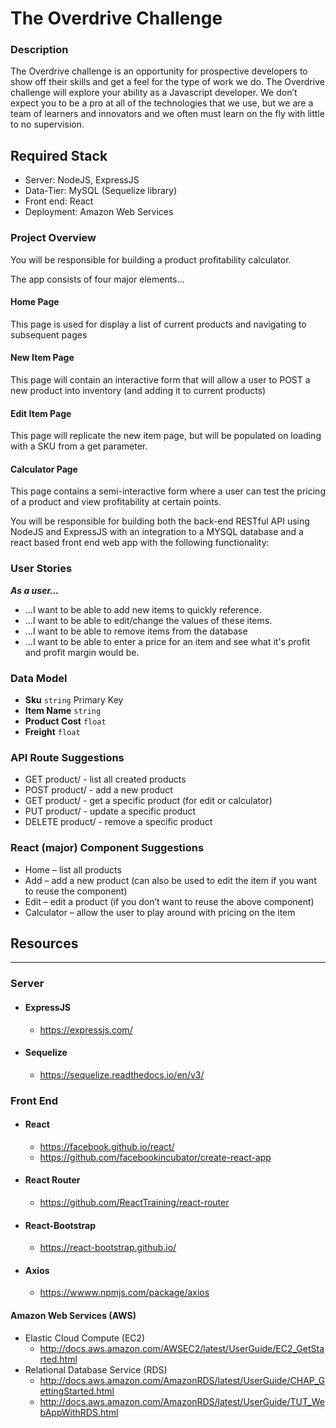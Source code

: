 # **The Overdrive Challenge**
### Description
The Overdrive challenge is an opportunity for prospective developers to show off their skills and get a feel for the type of work we do.  The Overdrive challenge will explore your ability as a Javascript developer.  We don’t expect you to be a pro at all of the technologies that we use, but we are a team of learners and innovators and we often must learn on the fly with little to no supervision.

## Required Stack
* Server: NodeJS, ExpressJS
* Data-Tier: MySQL (Sequelize library)
* Front end: React
* Deployment: Amazon Web Services

### Project Overview
You will be responsible for building a product profitability calculator.

The app consists of four major elements...
#### Home Page
This page is used for display a list of current products and navigating to subsequent pages
#### New Item Page
This page will contain an interactive form that will allow a user to POST a new product into inventory (and adding it to current products)
#### Edit Item Page
This page will replicate the new item page, but will be populated on loading with a SKU from a get parameter.
#### Calculator Page
This page contains a semi-interactive form where a user can test the pricing of a product and view profitability at certain points.

You will be responsible for building both the back-end RESTful API using NodeJS and ExpressJS with an integration to a MYSQL database and a react based front end web app with the following functionality:

### User Stories
**_As a user..._**
* ...I want to be able to add new items to quickly reference.
* ...I want to be able to edit/change the values of these items.
* ...I want to be able to remove items from the database
* ...I want to be able to enter a price for an item and see what it's profit and profit margin would be.


### Data Model
* **Sku** `string` Primary Key
* **Item Name** `string`
* **Product Cost** `float`
* **Freight** `float`

### API Route Suggestions
*	GET product/ - list all created products
*	POST product/ - add a new product
*	GET product/<SKU> - get a specific product (for edit or calculator)
*	PUT product/<SKU> - update a specific product
*	DELETE product/<SKU> - remove a specific product

### React (major) Component Suggestions
*	Home – list all products
*	Add – add a new product (can also be used to edit the item if you want to reuse the component)
*	Edit – edit a product (if you don’t want to reuse the above component)
*	Calculator – allow the user to play around with pricing on the item

## Resources
***
### Server
* #### ExpressJS
  * https://expressjs.com/
* #### Sequelize
  * https://sequelize.readthedocs.io/en/v3/

### Front End
* #### React
  * https://facebook.github.io/react/
  * https://github.com/facebookincubator/create-react-app
* #### React Router
  *	https://github.com/ReactTraining/react-router
* #### React-Bootstrap
  *	https://react-bootstrap.github.io/
* #### Axios
  * https://wwww.npmjs.com/package/axios

#### Amazon Web Services (AWS)
* Elastic Cloud Compute (EC2)
  * http://docs.aws.amazon.com/AWSEC2/latest/UserGuide/EC2_GetStarted.html
* Relational Database Service (RDS)
  * http://docs.aws.amazon.com/AmazonRDS/latest/UserGuide/CHAP_GettingStarted.html
  * http://docs.aws.amazon.com/AmazonRDS/latest/UserGuide/TUT_WebAppWithRDS.html
